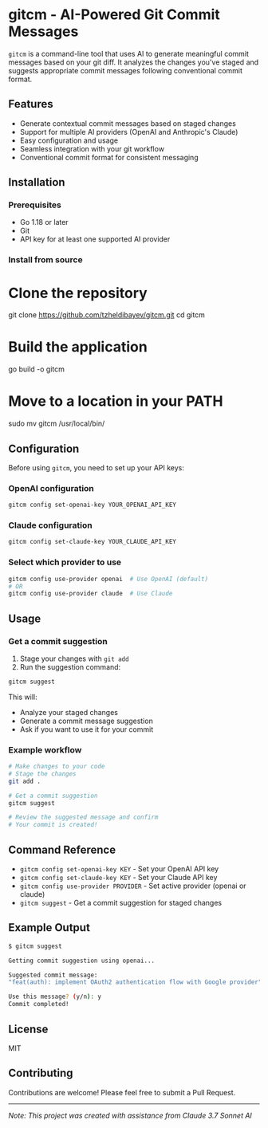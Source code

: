 # gitcm - AI-Powered Git Commit Messages

`gitcm` is a command-line tool that uses AI to generate meaningful commit messages based on your git diff. It analyzes the changes you've staged and suggests appropriate commit messages following conventional commit format.

## Features

- Generate contextual commit messages based on staged changes
- Support for multiple AI providers (OpenAI and Anthropic's Claude)
- Easy configuration and usage
- Seamless integration with your git workflow
- Conventional commit format for consistent messaging

## Installation

### Prerequisites

- Go 1.18 or later
- Git
- API key for at least one supported AI provider

### Install from source

# Clone the repository
git clone https://github.com/tzheldibayev/gitcm.git
cd gitcm

# Build the application
go build -o gitcm

# Move to a location in your PATH
sudo mv gitcm /usr/local/bin/

## Configuration

Before using `gitcm`, you need to set up your API keys:

### OpenAI configuration

```bash
gitcm config set-openai-key YOUR_OPENAI_API_KEY
```

### Claude configuration

```bash
gitcm config set-claude-key YOUR_CLAUDE_API_KEY
```
### Select which provider to use

```bash
gitcm config use-provider openai  # Use OpenAI (default)
# OR
gitcm config use-provider claude  # Use Claude
```
## Usage

### Get a commit suggestion

1. Stage your changes with `git add`
2. Run the suggestion command:

```bash
gitcm suggest
```
This will:
- Analyze your staged changes
- Generate a commit message suggestion
- Ask if you want to use it for your commit

### Example workflow

```bash
# Make changes to your code
# Stage the changes
git add .

# Get a commit suggestion
gitcm suggest

# Review the suggested message and confirm
# Your commit is created!
```

## Command Reference

- `gitcm config set-openai-key KEY` - Set your OpenAI API key
- `gitcm config set-claude-key KEY` - Set your Claude API key  
- `gitcm config use-provider PROVIDER` - Set active provider (openai or claude)
- `gitcm suggest` - Get a commit suggestion for staged changes

## Example Output
```bash
$ gitcm suggest

Getting commit suggestion using openai...

Suggested commit message:
"feat(auth): implement OAuth2 authentication flow with Google provider"

Use this message? (y/n): y
Commit completed!
```
## License

MIT

## Contributing

Contributions are welcome! Please feel free to submit a Pull Request.

---

*Note: This project was created with assistance from Claude 3.7 Sonnet AI*